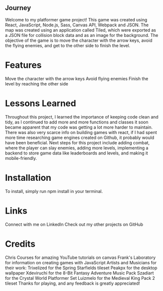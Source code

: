 ## Journey #
Welcome to my platformer game project! This game was created using React, JavaScript, Node.js, Sass, Canvas API, Webpack and JSON. The map was created using an application called Tiled, which were exported as a JSON file for collision block data and as an image for the background. The objective of the game is to move the character with the arrow keys, avoid the flying enemies, and get to the other side to finish the level.

# Features #
Move the character with the arrow keys
Avoid flying enemies
Finish the level by reaching the other side

# Lessons Learned #
Throughout this project, I learned the importance of keeping code clean and tidy, as I continued to add more and more functions and classes it soon became apparent that my code was getting a lot more harder to maintain. There was also very scarce info on building games with react, if I had spent more time researching game engines created on Github, it probably would have been beneficial. Next steps for this project include adding combat, where the player can slay enemies, adding more levels, implementing a backend to store game data like leaderboards and levels, and making it mobile-friendly.

# Installation #
To install, simply run npm install in your terminal.

# Links #
Connect with me on LinkedIn
Check out my other projects on GitHub

# Credits #
Chris Courses for amazing YouTube tutorials on canvas
Frank's Laboratory for information on creating games with JavaScript
Artists and Musicians for their work:
Trixelized for the Spring Starfields tileset
Peakpx for the desktop wallpaper
Xdeviruchi for the 8-Bit Fantasy Adventure Music Pack
Szadiart for the Crystal World Platformer Set
Luizmelo for the Medieval King Pack 2 tileset
Thanks for playing, and any feedback is greatly appreciated!